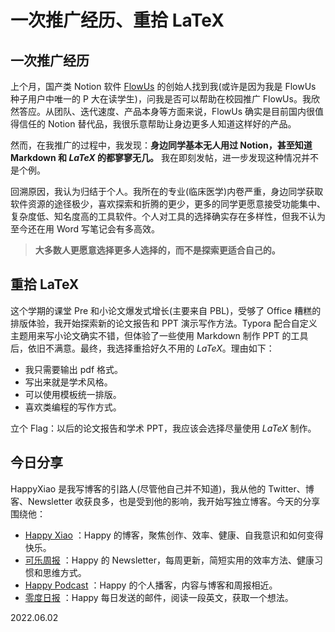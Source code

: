 # 一次推广经历、重拾 LaTeX

## 一次推广经历

上个月，国产类 Notion 软件 [FlowUs](https://flowus.cn/product) 的创始人找到我(或许是因为我是 FlowUs 种子用户中唯一的 P 大在读学生)，问我是否可以帮助在校园推广 FlowUs。我欣然答应。从团队、迭代速度、产品本身等方面来说，FlowUs 确实是目前国内很值得信任的 Notion 替代品，我很乐意帮助让身边更多人知道这样好的产品。

然而，在我推广的过程中，我发现：**身边同学基本无人用过 Notion，甚至知道 Markdown 和 $LaTeX$ 的都寥寥无几。** 我在即刻发帖，进一步发现这种情况并不是个例。

回溯原因，我认为归结于个人。我所在的专业(临床医学)内卷严重，身边同学获取软件资源的途径极少，喜欢探索和折腾的更少，更多的同学更愿意接受功能集中、复杂度低、知名度高的工具软件。个人对工具的选择确实存在多样性，但我不认为至今还在用 Word 写笔记会有多高效。

> **大多数人更愿意选择更多人选择的，而不是探索更适合自己的。**

## 重拾 LaTeX

这个学期的课堂 Pre 和小论文爆发式增长(主要来自 PBL)，受够了 Office 糟糕的排版体验，我开始探索新的论文报告和 PPT 演示写作方法。Typora 配合自定义主题用来写小论文确实不错，但体验了一些使用 Markdown 制作 PPT 的工具后，依旧不满意。最终，我选择重拾好久不用的 $LaTeX$。理由如下：

- 我只需要输出 pdf 格式。
- 写出来就是学术风格。
- 可以使用模板统一排版。
- 喜欢类编程的写作方式。

立个 Flag：以后的论文报告和学术 PPT，我应该会选择尽量使用 $LaTeX$ 制作。

## 今日分享

HappyXiao 是我写博客的引路人(尽管他自己并不知道)，我从他的 Twitter、博客、Newsletter 收获良多，也是受到他的影响，我开始写独立博客。今天的分享围绕他：

- [Happy Xiao](https://happyxiao.com/) ：Happy 的博客，聚焦创作、效率、健康、自我意识和如何变得快乐。
- [可乐周报](https://coke.do/) ：Happy 的 Newsletter，每周更新，简短实用的效率方法、健康习惯和思维方式。
- [Happy Podcast](https://happyxiao.com/%E6%92%AD%E5%AE%A2/happy-podcast/) ：Happy 的个人播客，内容与博客和周报相近。
- [零度日报](https://zerocoke.ck.page/f93d466e83) ：Happy 每日发送的邮件，阅读一段英文，获取一个想法。

2022.06.02